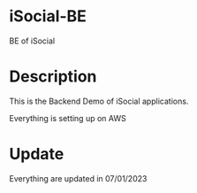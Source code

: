 # iSocial-BE
BE of iSocial

# Description
This is the Backend Demo of iSocial applications.

Everything is setting up on AWS

# Update
Everything are updated in 07/01/2023
